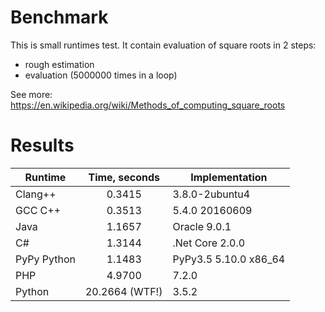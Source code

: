 # Benchmark

This is small runtimes test. It contain evaluation of square roots in 2 steps:
* rough estimation
* evaluation (5000000 times in a loop)

See more: https://en.wikipedia.org/wiki/Methods_of_computing_square_roots

# Results

| Runtime       | Time, seconds | Implementation        |
| ------------- |:-------------:|------------------------
| Clang++       | 0.3415        | 3.8.0-2ubuntu4        |
| GCC C++       | 0.3513        | 5.4.0 20160609        |
| Java          | 1.1657        | Oracle 9.0.1          |
| C#            | 1.3144        | .Net Core 2.0.0       |
| PyPy Python   | 1.1483        | PyPy3.5 5.10.0 x86_64 |
| PHP           | 4.9700        | 7.2.0                 |
| Python        | 20.2664 (WTF!)| 3.5.2                 |
